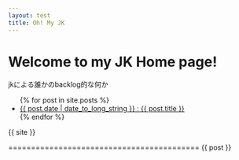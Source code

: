 ```yaml
---
layout: test
title: Oh! My JK
---
```

# Welcome to my JK Home page!
jkによる誰かのbacklog的な何か

<ul>
{% for post in site.posts %}
  <li>
    <a href="{{ post.url }}">{{ post.date | date_to_long_string }} : {{ post.title }}</a>
  </li>
{% endfor %}
</ul>
{{ site }}

==========================================
{{ post }}
